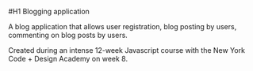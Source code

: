#H1 Blogging application

A blog application that allows user registration, blog posting by users, commenting on blog posts by users.

Created during an intense 12-week Javascript course with the New York Code + Design Academy on week 8.
